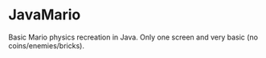 # JavaMario
Basic Mario physics recreation in Java.
Only one screen and very basic (no coins/enemies/bricks).
